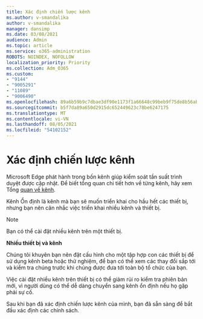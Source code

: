 ```yaml
---
title: Xác định chiến lược kênh
ms.author: v-smandalika
author: v-smandalika
manager: dansimp
ms.date: 03/08/2021
audience: Admin
ms.topic: article
ms.service: o365-administration
ROBOTS: NOINDEX, NOFOLLOW
localization_priority: Priority
ms.collection: Adm_O365
ms.custom:
- "9144"
- "9005291"
- "11089"
- "9006490"
ms.openlocfilehash: 89a6b59b9c7dbae3df90e1173f1a66648c99beb9f75de8b56ab9f07a40daca68
ms.sourcegitcommit: b5f7da89a650d2915dc652449623c78be6247175
ms.translationtype: MT
ms.contentlocale: vi-VN
ms.lasthandoff: 08/05/2021
ms.locfileid: "54102152"
---
```

# <a name="determine-channel-strategy"></a>Xác định chiến lược kênh

Microsoft Edge phát hành trong bốn kênh giúp kiểm soát tần suất trình duyệt được cập nhật. Để biết tổng quan chi tiết hơn về từng kênh, hãy xem Tổng [quan về kênh](/DeployEdge/microsoft-edge-channels#channel-overview).

Kênh Ổn định là kênh mà bạn sẽ muốn triển khai cho hầu hết các thiết bị, nhưng bạn nên cân nhắc việc triển khai nhiều kênh và thiết bị.

> [!NOTE]
> Bạn có thể cài đặt nhiều kênh trên một thiết bị.

**Nhiều thiết bị và kênh**

Chúng tôi khuyên bạn nên đặt cấu hình cho một tập hợp con các thiết bị để sử dụng kênh beta hoặc thử nghiệm, để bạn có thể xem các thay đổi sắp tới và kiểm tra chúng trước khi chúng được đưa tới toàn bộ tổ chức của bạn.

Việc cài đặt nhiều kênh trên thiết bị có thể giảm rủi ro kiểm tra phiên bản mới, vì người dùng có thể dễ dàng chuyển sang kênh ổn định nếu họ gặp phải sự cố.

Sau khi bạn đã xác định chiến lược kênh của mình, bạn đã sẵn sàng để bắt đầu xác định các chính sách.


